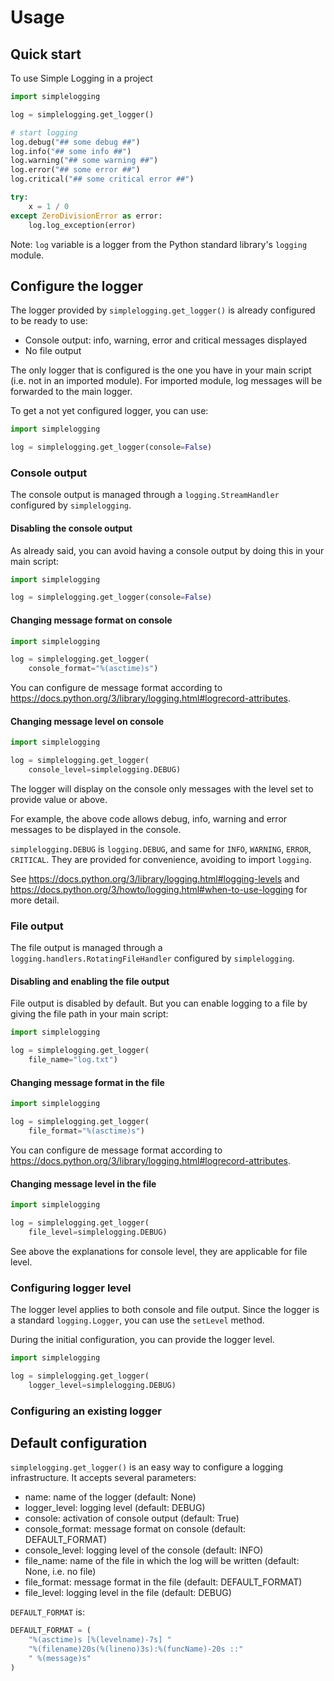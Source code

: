 # Usage

## Quick start
To use Simple Logging in a project

```python
import simplelogging

log = simplelogging.get_logger()

# start logging
log.debug("## some debug ##")
log.info("## some info ##")
log.warning("## some warning ##")
log.error("## some error ##")
log.critical("## some critical error ##")

try:
    x = 1 / 0
except ZeroDivisionError as error:
    log.log_exception(error)
```

Note: `log` variable is a logger from the Python standard library's `logging` module.

## Configure the logger

The logger provided by `simplelogging.get_logger()` is already configured to be ready to use:

* Console output: info, warning, error and critical messages displayed
* No file output

The only logger that is configured is the one you have in your main script (i.e. not in an imported module). For imported module, log messages will be forwarded to the main logger.

To get a not yet configured logger, you can use:
```python
import simplelogging

log = simplelogging.get_logger(console=False)
```

### Console output

The console output is managed through a `logging.StreamHandler` configured by `simplelogging`.

#### Disabling the console output

As already said, you can avoid having a console output by doing this in your main script:
```python
import simplelogging

log = simplelogging.get_logger(console=False)
```

#### Changing message format on console

```python
import simplelogging

log = simplelogging.get_logger(
    console_format="%(asctime)s")
```

You can configure de message format according to https://docs.python.org/3/library/logging.html#logrecord-attributes.

#### Changing message level on console

```python
import simplelogging

log = simplelogging.get_logger(
    console_level=simplelogging.DEBUG)
```

The logger will display on the console only messages with the level set to provide value or above.

For example, the above code allows debug, info, warning and error messages to be displayed in the console.

`simplelogging.DEBUG` is `logging.DEBUG`, and same for `INFO`, `WARNING`, `ERROR`, `CRITICAL`. They are provided for convenience, avoiding to import `logging`.

See https://docs.python.org/3/library/logging.html#logging-levels and https://docs.python.org/3/howto/logging.html#when-to-use-logging for more detail.

### File output

The file output is managed through a `logging.handlers.RotatingFileHandler` configured by `simplelogging`.

#### Disabling and enabling the file output

File output is disabled by default. But you can enable logging to a file by giving the file path in your main script:
```python
import simplelogging

log = simplelogging.get_logger(
    file_name="log.txt")
```

#### Changing message format in the file

```python
import simplelogging

log = simplelogging.get_logger(
    file_format="%(asctime)s")
```

You can configure de message format according to https://docs.python.org/3/library/logging.html#logrecord-attributes.

#### Changing message level in the file

```python
import simplelogging

log = simplelogging.get_logger(
    file_level=simplelogging.DEBUG)
```

See above the explanations for console level, they are applicable for file level.

### Configuring logger level

The logger level applies to both console and file output. Since the logger is a standard `logging.Logger`, you can use the `setLevel` method.

During the initial configuration, you can provide the logger level.
```python
import simplelogging

log = simplelogging.get_logger(
    logger_level=simplelogging.DEBUG)
```

### Configuring an existing logger

## Default configuration

`simplelogging.get_logger()` is an easy way to configure a logging infrastructure. It accepts several parameters:

* name: name of the logger (default: None)
* logger_level: logging level (default: DEBUG)
* console: activation of console output (default: True)
* console_format: message format on console (default: DEFAULT_FORMAT)
* console_level: logging level of the console (default: INFO)
* file_name: name of the file in which the log will be written (default: None, i.e. no file)
* file_format: message format in the file (default: DEFAULT_FORMAT)
* file_level: logging level in the file (default: DEBUG)

`DEFAULT_FORMAT` is:
```python
DEFAULT_FORMAT = (
    "%(asctime)s [%(levelname)-7s] "
    "%(filename)20s(%(lineno)3s):%(funcName)-20s ::"
    " %(message)s"
)
```
